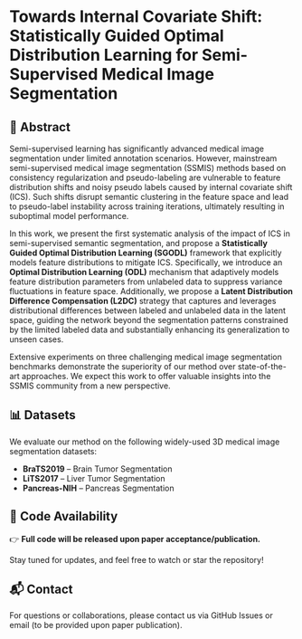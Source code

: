 # Towards Internal Covariate Shift: Statistically Guided Optimal Distribution Learning for Semi-Supervised Medical Image Segmentation

## 📄 Abstract

Semi-supervised learning has significantly advanced medical image segmentation under limited annotation scenarios. However, mainstream semi-supervised medical image segmentation (SSMIS) methods based on consistency regularization and pseudo-labeling are vulnerable to feature distribution shifts and noisy pseudo labels caused by internal covariate shift (ICS). Such shifts disrupt semantic clustering in the feature space and lead to pseudo-label instability across training iterations, ultimately resulting in suboptimal model performance.

In this work, we present the first systematic analysis of the impact of ICS in semi-supervised semantic segmentation, and propose a **Statistically Guided Optimal Distribution Learning (SGODL)** framework that explicitly models feature distributions to mitigate ICS. Specifically, we introduce an **Optimal Distribution Learning (ODL)** mechanism that adaptively models feature distribution parameters from unlabeled data to suppress variance fluctuations in feature space. Additionally, we propose a **Latent Distribution Difference Compensation (L2DC)** strategy that captures and leverages distributional differences between labeled and unlabeled data in the latent space, guiding the network beyond the segmentation patterns constrained by the limited labeled data and substantially enhancing its generalization to unseen cases.

Extensive experiments on three challenging medical image segmentation benchmarks demonstrate the superiority of our method over state-of-the-art approaches. We expect this work to offer valuable insights into the SSMIS community from a new perspective.

## 📊 Datasets

We evaluate our method on the following widely-used 3D medical image segmentation datasets:

- **BraTS2019** – Brain Tumor Segmentation  
- **LiTS2017** – Liver Tumor Segmentation  
- **Pancreas-NIH** – Pancreas Segmentation

## 📂 Code Availability

👉 **Full code will be released upon paper acceptance/publication.**

Stay tuned for updates, and feel free to watch or star the repository!

## 📬 Contact

For questions or collaborations, please contact us via GitHub Issues or email (to be provided upon paper publication).
